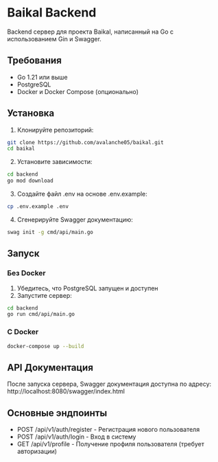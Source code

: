 # Baikal Backend

Backend сервер для проекта Baikal, написанный на Go с использованием Gin и Swagger.

## Требования

- Go 1.21 или выше
- PostgreSQL
- Docker и Docker Compose (опционально)

## Установка

1. Клонируйте репозиторий:
```bash
git clone https://github.com/avalanche05/baikal.git
cd baikal
```

2. Установите зависимости:
```bash
cd backend
go mod download
```

3. Создайте файл .env на основе .env.example:
```bash
cp .env.example .env
```

4. Сгенерируйте Swagger документацию:
```bash
swag init -g cmd/api/main.go
```

## Запуск

### Без Docker

1. Убедитесь, что PostgreSQL запущен и доступен
2. Запустите сервер:
```bash
cd backend
go run cmd/api/main.go
```

### С Docker

```bash
docker-compose up --build
```

## API Документация

После запуска сервера, Swagger документация доступна по адресу:
http://localhost:8080/swagger/index.html

## Основные эндпоинты

- POST /api/v1/auth/register - Регистрация нового пользователя
- POST /api/v1/auth/login - Вход в систему
- GET /api/v1/profile - Получение профиля пользователя (требует авторизации) 